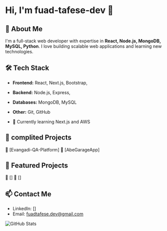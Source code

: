 # Hi, I'm fuad-tafese-dev 👋

## 🚀 About Me
I'm a full-stack web developer with expertise in **React, Node.js, MongoDB, MySQL, Python**. I love building scalable web applications and learning new technologies.

## 🛠 Tech Stack
- **Frontend:** React, Next.js, Bootstrap,
- **Backend:** Node.js, Express,
- **Databases:** MongoDB, MySQL
- **Other:** Git, GitHub

- 🌱 Currently learning Next.js and AWS

## 🌟 complited Projects
🔹 [Evangadi-QA-Platform] 
🔹 [AbeGarageApp] 

## 🌟 Featured Projects
🔹 [] 
🔹 [] 

## 📫 Contact Me
- LinkedIn: []
- Email: fuadtafese.dev@gmail.com

![GitHub Stats](https://github-readme-stats.vercel.app/api?username=fuad-tafese-dev&show_icons=true&theme=radical)
